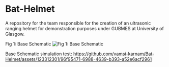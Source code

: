 # Bat-Helmet
A repository for the team responsible for the creation of an ultrasonic ranging helmet for demonstration purposes under GUBMES at University of Glasgow.

Fig 1: Base Schematic
![Fig 1: Base Schematic](https://github.com/vamsi-karnam/Bat-Helmet/assets/123312301/8e800c61-a65d-42ca-97ca-db3cab362f8d)

Base Schematic simulation test: https://github.com/vamsi-karnam/Bat-Helmet/assets/123312301/96f95471-6988-4639-b393-a52e6acf2961
